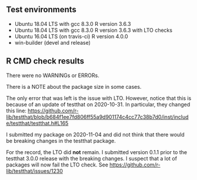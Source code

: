 ## Test environments
* Ubuntu 18.04 LTS with gcc 8.3.0
  R version 3.6.3  
* Ubuntu 18.04 LTS with gcc 8.3.0
  R version 3.6.3 with LTO checks
* Ubuntu 16.04 LTS (on travis-ci)
  R version 4.0.0
* win-builder (devel and release)
  
## R CMD check results
There were no WARNINGs or ERRORs.

There is a NOTE about the package size in some cases.

The only error that was left is the issue with LTO. However, notice that 
this is because of an update of testthat on 2020-10-31. In particular, they 
changed this line: 
https://github.com/r-lib/testthat/blob/b684f1ee7fd806ff55a9d901174c4cc77c38b7d0/inst/include/testthat/testthat.h#L165

I submitted my package on 2020-11-04 and did not think that there would be 
breaking changes in the testthat package.

For the record, the LTO did __not__ remain. I submitted version 0.1.1 prior 
to the testthat 3.0.0 release with the breaking changes. I suspect that a 
lot of packages will now fail the LTO check. See 
https://github.com/r-lib/testthat/issues/1230

